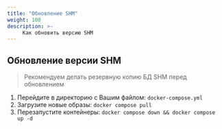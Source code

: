 ```yaml
---
title: "Обновление SHM"
weight: 100
description: >-
     Как обновить версию SHM
---
```


## Обновление версии SHM

> Рекомендуем делать резервную копию БД SHM перед обновлением

1. Перейдите в директорию с Вашим файлом: `docker-compose.yml`
2. Загрузите новые образы: `docker compose pull`
3. Перезапустите контейнеры: `docker compose down && docker compose up -d`


